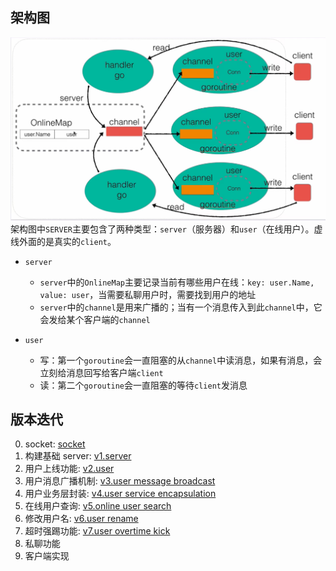 ## 架构图

![1](./readme/imgs/1.png)  
架构图中`SERVER`主要包含了两种类型：`server`（服务器）和`user`（在线用户）。虚线外面的是真实的`client`。

- `server`

  - `server`中的`OnlineMap`主要记录当前有哪些用户在线：`key: user.Name, value: user`，当需要私聊用户时，需要找到用户的地址
  - `server`中的`channel`是用来广播的；当有一个消息传入到此`channel`中，它会发给某个客户端的`channel`

- `user`
  - 写：第一个`goroutine`会一直阻塞的从`channel`中读消息，如果有消息，会立刻给消息回写给客户端`client`
  - 读：第二个`goroutine`会一直阻塞的等待`client`发消息

## 版本迭代

0. socket: <a href = "./readme/socket.md">socket</a>
1. 构建基础 server: <a href = "./readme/v1.server.readme.md">v1.server</a>
2. 用户上线功能: <a href = "./readme/v2.user.readme.md">v2.user</a>
3. 用户消息广播机制: <a href = "./readme/v3.user_message_broadcast.readme.md">v3.user message broadcast</a>
4. 用户业务层封装: <a href = "./readme/v4.user_service_encapsulation.readme.md">v4.user service encapsulation</a>
5. 在线用户查询: <a href = "./readme/v5.online_user_search.readme.md">v5.online user search</a>
6. 修改用户名: <a href = "./readme/v6.user_rename.readme.md">v6.user rename</a>
7. 超时强踢功能: <a href = "./readme/v7.user_overtime_kick.readme.md">v7.user overtime kick</a>
8. 私聊功能
9. 客户端实现
